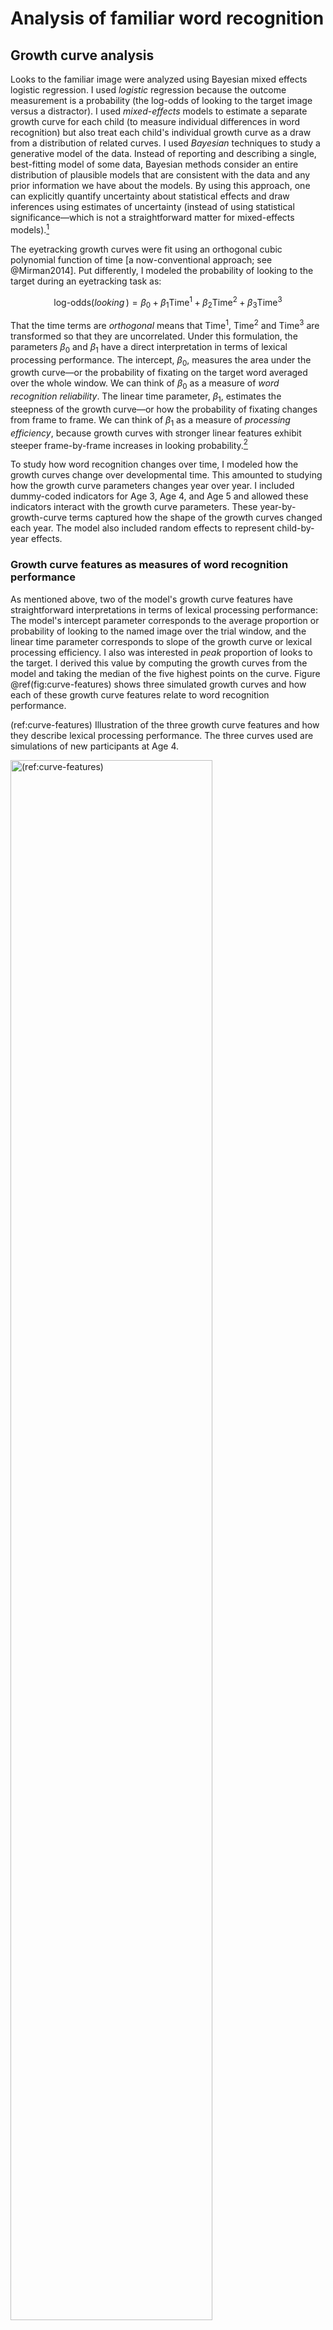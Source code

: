 
Analysis of familiar word recognition
========================================================================









Growth curve analysis
------------------------------------------------------------------------

Looks to the familiar image were analyzed using Bayesian mixed
effects logistic regression. I used *logistic* regression because
the outcome measurement is a probability (the log-odds of looking to the
target image versus a distractor). I used *mixed-effects* models
to estimate a separate growth curve for each child (to
measure individual differences in word recognition) but also treat each
child's individual growth curve as a draw from a distribution of related
curves. I used *Bayesian* techniques to study a generative model of the
data. Instead of reporting and describing a single, best-fitting model
of some data, Bayesian methods consider an entire distribution of
plausible models that are consistent with the data and any prior
information we have about the models. By using this approach, one can
explicitly quantify uncertainty about statistical effects and draw
inferences using estimates of uncertainty (instead of using statistical
significance—which is not a straightforward matter for mixed-effects
models).[^2]

[^2]: It is tempting to further justify this approach by comparing
    Bayesian versus classical/frequentist statistics, but my goals in
    using this method are simple: To estimate statistical effects and
    quantify uncertainty about those effects. This pragmatic brand of
    Bayesian statistics is illustrated in texts by @GelmanHill and 
    @RethinkingBook.

The eyetracking growth curves were fit using an orthogonal cubic
polynomial function of time [a now-conventional approach; see
@Mirman2014]. Put differently, I modeled the probability of looking to
the target during an eyetracking task as:

$$
\text{log-odds}(\textit{looking}\,) = 
  \beta_0 + 
  \beta_1\text{Time}^1 + 
  \beta_2\text{Time}^2 + 
  \beta_3\text{Time}^3
$$

That the time terms are *orthogonal* means that $\text{Time}^1$,
$\text{Time}^2$ and $\text{Time}^3$ are transformed so that they
are uncorrelated. Under this formulation, the parameters $\beta_0$ and
$\beta_1$ have a direct interpretation in terms of lexical processing
performance. The intercept, $\beta_0$, measures the area under the
growth curve—or the probability of fixating on the target word averaged
over the whole window. We can think of $\beta_0$ as a measure of *word
recognition reliability*. The linear time parameter, $\beta_1$,
estimates the steepness of the growth curve—or how the probability of
fixating changes from frame to frame. We can think of $\beta_1$ as a
measure of *processing efficiency*, because growth curves with stronger
linear features exhibit steeper frame-by-frame increases in looking
probability.[^3]


[^3]: The polynomial other terms are less important—or rather, they have
    do not map as neatly onto behavioral descriptions as the accuracy
    and efficiency parameters. The primary purpose of quadratic and
    cubic terms is to ensure that the estimated growth curve adequately
    fits the data. In this kind of data, there is a steady baseline at
    chance probability before the child hears the word, followed a
    window of increasing probability of fixating on the target as the
    child recognizes the word, followed by a period of plateauing and
    then diminishing looks to target. The cubic polynomial allows the
    growth curve to be fit with two inflection points: the point when
    the looks to target start to increase from baseline and the point
    when the looks to target stops increasing.

To study how word recognition changes over time, I modeled how the
growth curves change over developmental time. This amounted to studying
how the growth curve parameters changes year over year. I included
dummy-coded indicators for Age 3, Age 4, and Age 5 and allowed these
indicators interact with the growth curve parameters. These
year-by-growth-curve terms captured how the shape of the growth curves
changed each year. The model also included random effects to represent
child-by-year effects.


### Growth curve features as measures of word recognition performance

As mentioned above, two of the model's growth curve features have
straightforward interpretations in terms of lexical processing
performance: The model's intercept parameter corresponds to the average
proportion or probability of looking to the named image over the trial
window, and the linear time parameter corresponds to slope of the growth
curve or lexical processing efficiency. I also was interested in *peak*
proportion of looks to the target. I derived this value by computing the
growth curves from the model and taking the median of the five highest
points on the curve. Figure \@ref(fig:curve-features) shows three
simulated growth curves and how each of these growth curve features
relate to word recognition performance.

(ref:curve-features) Illustration of the three growth curve features and
how they describe lexical processing performance. The three curves used
are simulations of new participants at Age 4.

<div class="figure">
<img src="12-aim1-notebook_files/figure-html/curve-features-1.png" alt="(ref:curve-features)" width="80%" />
<p class="caption">(\#fig:curve-features)(ref:curve-features)</p>
</div>



Year over year changes in word recognition performance
------------------------------------------------------------------------

The mixed-effects model estimated a population-average growth curve
("fixed" effects) and how individual children deviated from average
("random" effects). Figure \@ref(fig:average-growth-curves) shows 200
posterior samples of the average growth curves for each study. On
average, the growth curves become steeper and achieve higher looking
probabilities with each year of the study.

(ref:average-growth-curves) The model estimated an average word
recognition growth for each study, and the colored lines represent 200
posterior samples of these growth curves. The thick dark lines represent
the observed average growth curve in each study.

<div class="figure">
<img src="12-aim1-notebook_files/figure-html/average-growth-curves-1.png" alt="(ref:average-growth-curves)" width="50%" />
<p class="caption">(\#fig:average-growth-curves)(ref:average-growth-curves)</p>
</div>

Figure \@ref(fig:effects2) depicts uncertainty intervals with
the model's average effects of each timepoint on the growth curve
features. The intercept and linear time effects increased each year,
confirming that children become more reliable and faster at recognizing
words as they grow older. The peak accuracy also increased each year.
For each effect, the change from age 3 to age 4 is approximately the
same as the change from age 4 to age 5, as visible in
Figure \@ref(fig:pairwise-effects).

(ref:effects2) Uncertainty intervals for the effects of study years on
growth curve features. The intercept and peak features were converted from
log-odds to proportions to ease interpretation.

<div class="figure">
<img src="12-aim1-notebook_files/figure-html/effects2-1.png" alt="(ref:effects2)" width="80%" />
<p class="caption">(\#fig:effects2)(ref:effects2)</p>
</div>

(ref:pairwise-effects) Uncertainty intervals for the differences between
study timepoints. Again, the intercept and peak features were converted
to proportions.

<div class="figure">
<img src="12-aim1-notebook_files/figure-html/pairwise-effects-1.png" alt="(ref:pairwise-effects)" width="50%" /><img src="12-aim1-notebook_files/figure-html/pairwise-effects-2.png" alt="(ref:pairwise-effects)" width="50%" />
<p class="caption">(\#fig:pairwise-effects)(ref:pairwise-effects)</p>
</div>



The average looking probability (intercept feature) was 0.38
[90% UI: 0.37--0.40] at age 3, 0.49
[0.47--0.50] at age 4, and 0.56 [0.54--0.57] at
age 5. The averages increased by 0.10
[0.09--0.11] from age 3 to age 4 and by 0.07
[0.06--0.09] from age 4 to age 5. The peak looking
probability was 0.55 [0.53--0.57] at age 3,
0.68 [0.67--0.70] at age 4, and 0.77
[0.76--0.78] at age 5. The peak values increased by
0.13 [0.11--0.16] from age 3 to age 4 and
by 0.09 [0.07--0.10] from age 4 to age 5.
These results numerically confirm the hypothesis that children would
improve in their word recognition reliability, both in terms of average
looking and in terms of peak accuracy, each year.

**Summary**. The average growth curve features increased year over year,
so that children looked to the target more quickly and more reliably.



Exploring plausible ranges of performance over time
------------------------------------------------------------------------



Bayesian models are generative; they describe how the data could have
been generated. This model assumed that each child's growth curve was
drawn from a population of related growth curves, and it tried to infer
the parameters over that distribution. These two aspects---a generative
model and learning about the population of growth curves---allow the
model to simulate new samples from that distribution of growth curves.
That is, we can predict a set of growth curves for a hypothetical,
unobserved child drawn from the same distribution as the
195 observed children. This procedure allows
one to explore the plausible degrees of variability in performance at
each age.

Figure \@ref(fig:new-participants) shows the posterior predictions
for 1,000 simulated participants, which demonstrates how the model
expects new participants to improve longitudinally but also exhibit
stable individual differences over time. Figure
\@ref(fig:new-participants-intervals) shows uncertainty intervals for
these simulations. The model learned to predict less accurate and more
variable performance at age 3 with improving accuracy and narrowing
variability at age 4 and age 5.

(ref:new-participants) Posterior predictions for hypothetical
*unobserved* participants. Each line represents the predicted
performance for a new participant. The three dark lines highlight
predictions from one single simulated participant. The simulated
participant shows both longitudinal improvement in word recognition and
similar relative performance compared to other simulations each year,
indicating that the model would predict new children to improve year
over year and show stable individual differences over time.


<div class="figure">
<img src="12-aim1-notebook_files/figure-html/new-participants-1.png" alt="(ref:new-participants)" width="80%" />
<p class="caption">(\#fig:new-participants)(ref:new-participants)</p>
</div>

(ref:new-participants-intervals) Uncertainty intervals for the simulated
participants. Variability is widest at age 3 and narrowest at age 5,
consistent with the prediction that children become less variable as
they grow older.

<div class="figure">
<img src="12-aim1-notebook_files/figure-html/new-participants-intervals-1.png" alt="(ref:new-participants-intervals)" width="80%" />
<p class="caption">(\#fig:new-participants-intervals)(ref:new-participants-intervals)</p>
</div>

I hypothesized that children would become less variable as they grew
older and converged on a mature level of performance. I address this
question by inspecting the ranges of predictions for the simulated
participants. The claim that children become less variable would imply
that the range of predictions should be narrower age 5 than for age 4
than age 3. Figure \@ref(fig:new-ranges) depicts the range of the
predictions, both in terms of the 90 percentile range (i.e., the range
of the middle 90% of the data) and in terms of the 50 percentile
(interquartile) range. The ranges of performance decrease from age 3 to
age 4 to age 5, consistent with the hypothesized reduction in
variability.

(ref:new-ranges) Ranges of predictions for simulated participants over
the course of a trial. The ranges are most similar during the first half
of the trial when participants are at chance performance, and the ranges
are most different at the end of the trial as children reliably fixate
on the target image. The ranges of performance decreases with each year
of the study as children show less variability.

<div class="figure">
<img src="12-aim1-notebook_files/figure-html/new-ranges-1.png" alt="(ref:new-ranges)" width="80%" />
<p class="caption">(\#fig:new-ranges)(ref:new-ranges)</p>
</div>

The developmental pattern of increasing reliability and decreasing
variability was also observed for the growth curve peaks. For the
synthetic participants, the model predicted that individual peak
probabilities will increase each year, peak<sub>3</sub> =
0.55 [90% UI: 0.35--0.77],
peak<sub>4</sub> = 0.69 [0.48--0.86],
peak<sub>5</sub> = 0.78 [0.59--0.91].
Moreover, the range of plausible values for the individual peaks
narrowed each for the simulated data. For instance, the difference
between the 95^th^ and 5^th^ percentiles was 0.43 for
age 3, 0.38 for age 4, and 0.32
for age 5.

**Summary**. I used the model's random effects estimates to simulate
growth curves from 1,000 hypothetical, unobserved participants. The
simulated dataset showed increasing looking probability and decreasing
variability with each year of the study. These simulations confirmed the
hypothesis that variability would be diminish as children converge on a
mature level of performance on this task.



Are individual differences stable over time?
------------------------------------------------------------------------



I predicted that children would show stable individual differences such
that children who are faster and more reliable at recognizing words at
age 3 remain relatively faster and more reliable at age 5. To evaluate
this hypothesis, I used Kendall's *W* (the coefficient of correspondence
or concordance). This nonparametric statistic measures the degree of
agreement among *J* judges who are rating *I* items. For these purposes,
the items are the 123 children who provided reliable eyetracking
for all three years of the study. (That is, I excluded children who only
had reliable eyetracking data for one or two years.) The judges are the
sets of growth curve parameters from each year of study. For example,
the intercept term provides three sets of ratings: The participants'
intercept terms from year 1 are one set of ratings and the terms from
years 2 and 3 provide two more sets of ratings. These three ratings are
the "judges" used to compute the intercept's *W*. Thus, I computed five
groups of *W* coefficients, one for each set of growth curve features:
Intercept, Time^1^, Time^2^, Time^3^, and Peak looking probability.




Because I used a Bayesian model, there is a distribution of ratings and
thus a distribution of concordance statistics. Each sample of the
posterior distribution fits a growth curve for each child in each study,
so each posterior sample provides a set of ratings for concordance
coefficients. The distribution of *W*'s lets us quantify our uncertainty
because we can compute *W*'s for each of the 4000 samples from
the posterior distribution.

One final matter is how to assess whether a concordance statistic is
meaningful. To tackle this question, I also included a "null rater", a
fake parameter that assigned each child in each year a random number. I
use the distribution of *W*'s generated by randomly rating children as a
benchmark for assessing whether the other concordance statistics differ
meaningfully from chance.

(ref:kendall-stats) Uncertainty intervals for the Kendall's coefficient
of concordance. Random ratings provide a baseline of null *W*
statistics. The intercept and linear time features are decisively
non-null, indicating a significant degree of correspondence in
children's relative word recognition reliability and efficiency over
three years of study.

<div class="figure">
<img src="12-aim1-notebook_files/figure-html/kendall-stats-1.png" alt="(ref:kendall-stats)" width="80%" />
<p class="caption">(\#fig:kendall-stats)(ref:kendall-stats)</p>
</div>

We used the `kendall()` function in the irr R package
[vers. 0.84; @irr] to compute concordance
statistics. Figure \@ref(fig:kendall-stats) depicts uncertainty intervals
for the Kendall *W*'s for these growth curve features. The 90%
uncertainty interval of *W* statistics from random ratings
[0.28--0.39] subsumes the intervals for the Time^2^
effect [0.30--0.35] and the Time^3^ effect
[0.28--0.35], indicating that these values do not
differentiate children in a longitudinally stable way. That is, the
Time^2^ and Time^3^ features differentiate children across studies as
well as random numbers. Earlier, I stated that only the intercept,
linear time, and peak features have psychologically meaningful
interpretations and that the higher-order features of these models serve
to capture the shape of the growth curve data. These concordance
statistics support that assertion.

Concordance is strongest for the peak feature, *W* = 0.59
[0.57--0.60] and the intercept term, *W* =
0.58 [0.57--0.60], followed by the
linear time term, *W* = 0.50 [0.48--0.52].
Because these values are far removed from the statistics for random
ratings, I conclude that there is a credible degree of correspondence
across studies when ranking children using their peak looking
probability, average look probability (the intercept) or their growth
curve slope (linear time).

**Summary**. Growth curve features reflected individual differences in
word recognition performance. By using Kendall's *W* to
measure the degree of concordance among growth curve features over
time, I tested whether individual differences in lexical
processing persisted over development. I found that the peak looking
probability, average looking probability and linear time features were
stable over time.



Predicting future vocabulary size
------------------------------------------------------------------------







I hypothesized that individual differences in word recognition at age 3
will be more discriminating and predictive future language outcomes than
differences at age 4 or age 5. To test this hypothesis, we calculated
the correlations of growth curve features with age 5 expressive
vocabulary size and age 4 receptive vocabulary. (The receptive test was
not administered during the last year of the study for logistical
reasons.) As with the concordance analysis, I computed each of the
correlations for each sample of the posterior distribution to obtain a
distribution of correlations.

Figure \@ref(fig:evt2-gca-cors) shows the correlations of the peak
looking probability, average looking probability and linear time
features with expressive vocabulary size at age 5, and
Figure \@ref(fig:ppvt4-gca-cors) shows analogous correlations for the
receptive vocabulary at age 4. For all cases, the strongest correlations
were found between the growth curve features at age 3.

Growth curve peaks from age 4 correlated with age 5 vocabulary with
*r* = .52 [90% UI
.50--.54], but the concurrent peaks from age 5
showed a correlation of just *r* = .31
[.29--.33], a difference between age 3 and
age 5 of *r*<sub>3−5</sub> = .21
[.18--.24]. A similar pattern held for
lexical processing efficiency values. Linear time features from age 3
correlated with age 5 vocabulary with *r* =
.41 [.39--.44],
whereas the concurrent lexical processing values from age 5 only showed
a correlation of *r* = .28
[.26--.31], a difference of *r*<sub>3−5</sub> =
.13
[.10--.16]. For the average looking
probabilities, the correlation for age 3, *r* =
.39 [.39--.44], was
probably only slightly greater than the correlation for age 4,
*r*<sub>3−4</sub> = .02
[&minus;.01--.04] but considerably greater than the
concurrent correlation at age 5, *r*<sub>3−5</sub> =
.08
[.05--.10].

(ref:evt2-gca-cors) Uncertainty intervals for the correlations of growth
curve features at each time point with expressive vocabulary (EVT-2
standard scores) at age 5. The bottom rows provide intervals for the
pairwise differences in correlations between timepoints.

<div class="figure">
<img src="12-aim1-notebook_files/figure-html/evt2-gca-cors-1.png" alt="(ref:evt2-gca-cors)" width="80%" />
<p class="caption">(\#fig:evt2-gca-cors)(ref:evt2-gca-cors)</p>
</div>

Peak looking probabilities from age 3 were strongly correlated with
age 4 receptive vocabulary, *r* = .62
[.61--.64], and this correlation was much
greater than the correlation observed for the age 4 growth curve peaks,
*r*<sub>3−4</sub> = .26
[.26]. The correlation of age 3
average looking probabilities, *r* = .45
[.44--.47], was greater than the age 4
correlation, *r*<sub>3−4</sub> =
.08
[.06--.11], and the correlation for age 3
linear time features, *r* = .51
[.49--.54], was likewise greater,
*r*<sub>3−4</sub> = .22
[.19--.26].

(ref:ppvt4-gca-cors) Uncertainty intervals for the correlations of
growth curve features at each time point with expressive vocabulary
(PPVT-4 standard scores) at age 4. The bottom row shows pairwise
differences between the correlations from timepoints.

<div class="figure">
<img src="12-aim1-notebook_files/figure-html/ppvt4-gca-cors-1.png" alt="(ref:ppvt4-gca-cors)" width="80%" />
<p class="caption">(\#fig:ppvt4-gca-cors)(ref:ppvt4-gca-cors)</p>
</div>

**Summary**. Although individual differences in word recognition were
stable over time, early differences were more significant than later
ones. The strongest predictors of future vocabulary size were the growth
curve features from age 3.




Discussion
------------------------------------------------------------------------

In the preceding analyses, I analyzed many aspects of children's
recognition of familiar words. First, I examined how children's looking
patterns *on average* changed year over year. Children's word
recognition improved each year: The growth curves grew steeper, reached
higher peaks, and increased in their average value each year. This
result was unsurprising, but it was valueable because it confirmed that
this word recognition task scaled with development. The task was simple
enough that children could recognize words at age&nbsp;3, but challenging
enough for children's performance to improve each year.

After establishing how the averages changed each year, I next asked how
variability changed each year. To tackle this question, I used posterior
predictive inference to have the model simulate samples of data, and in
particular, to simulate new participants. The range of performance
narrowed each year, so that children were most variable at age 3 and
least variable at age 5. This result is consistent with a model of
development children vary widely early on and converge on a more mature
level of performance. From this perspective, word recognition as a skill
is like articulation where most children grow out of immature speech
patterns by grade school. An alternative outcome would have been
troubling: Word recognition differences that expanded with age, the
emergence of a word recognition "gap".

Although the range of individual differences decreased with age,
individual differences did not disappear over time. When children at
each age were ranked using growth curve features, we found a high degree
of correspondence among these ratings. Children who were faster or more
accurate at age 3 remained relatively fast or accurate at age 5. Thus,
differences in word recognition were longitudinally stable over the
preschool years. Extrapolating forwards in time, these differences
likely would become smaller and smaller and become irrelevant for
everyday listening situations. It is conceivable, however, that
individual differences might re-emerge and differentiate word
recognition performance under adverse listening conditions.

Lastly, I analyzed how individual differences in word recognition
features correlated with future vocabulary outcomes. The peak looking
probabilities and growth curve slopes from age 3 showed the strongest
correlations with future vocabulary scores. This finding was remarkable:
Expressive vocabulary scores at age 5, for example, were more strongly
correlated with word recognition data collected two years earlier than
word recognition data collected during the same week. 

We can understand this predictive value of age-3 word recognition from
two perspectives. The first is statistical. Differences in children's
word recognition performance were greatest at age 3, so word recognition
features at age 3 provide more variance and more information about the
children and their future vocabulary size. The second is conceptual.
Correlations were strongest for the growth curve peaks. We can think of
this feature as measuring children's maximum word recognition certainty.
A child with a peak of .5, for example, looked the target image half of
the time when they were most certain about the word. Although all of the
words used were chosen to be familar to preschoolers, children with
higher peaks knew those words *better*. From the perspective, higher
peaks at age 3 would indicate more developed lexical representations and
stronger activation of lexical items at this age. Thus, these children
have a stronger foundation for word-learning than children who show more
uncertainty during word recognition.

